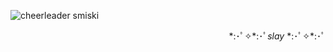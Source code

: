 ![cheerleader smiski](https://github.com/myky-lilly/myky-lilly/assets/140548580/cce558d1-a0f7-49f9-9c99-cd1e975004e5) 
<div align="right">*:･ﾟ✧*:･ﾟ<i>slay</i> *:･ﾟ✧*:･ﾟ</div>

